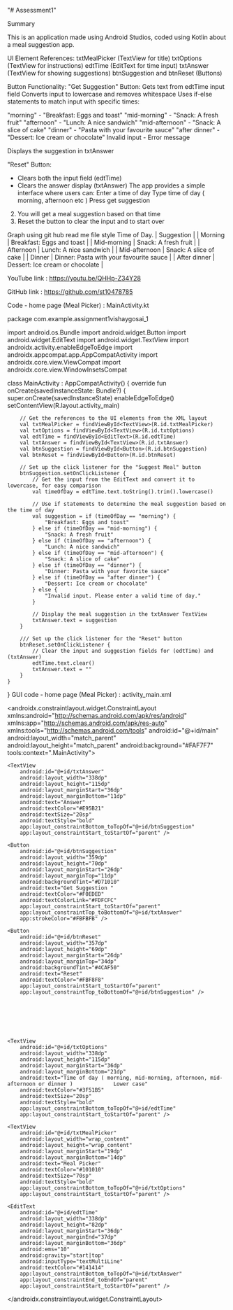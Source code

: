 "# Assessment1" 


Summary 

This is an application made using Android Studios, coded using Kotlin about a meal suggestion app.

 UI Element References:
  txtMealPicker (TextView for title)
txtOptions (TextView for instructions)
edtTime (EditText for time input)
txtAnswer (TextView for showing suggestions)
btnSuggestion and btnReset (Buttons)










Button Functionality:
"Get Suggestion" Button:
Gets text from edtTime input field
Converts input to lowercase and removes whitespace
Uses if-else statements to match input with specific times:

"morning" - "Breakfast: Eggs and toast"
"mid-morning" - "Snack: A fresh fruit"
 "afternoon" - "Lunch: A nice sandwich"
 "mid-afternoon" - "Snack: A slice of cake"
"dinner" - "Pasta with your favourite sauce"
 "after dinner" - "Dessert: Ice cream or chocolate"
Invalid input - Error message


Displays the suggestion in txtAnswer

"Reset" Button:
- Clears both the input field (edtTime)
- Clears the answer display (txtAnswer)
The app provides a simple interface where users can:
Enter a time of day
Type time of day ( morning, afternoon etc ) 
Press get suggestion
2. You will get a meal suggestion based on that time
3. Reset the button to clear the input and to start over

Graph using git hub read me file style 
Time of Day.      | Suggestion |
| Morning           | Breakfast: Eggs and toast |
| Mid-morning   | Snack: A fresh fruit |
| Afternoon        | Lunch: A nice sandwich |
| Mid-afternoon | Snack: A slice of cake |
| Dinner             | Dinner: Pasta with your favourite sauce |
| After dinner     | Dessert: Ice cream or chocolate |



YouTube link : https://youtu.be/QHHp-Z34Y28


GitHub link : https://github.com/st10478785





Code - home page (Meal Picker) : 
MainActivity.kt


package com.example.assignment1vishaygosai_1

import android.os.Bundle
import android.widget.Button
import android.widget.EditText
import android.widget.TextView
import androidx.activity.enableEdgeToEdge
import androidx.appcompat.app.AppCompatActivity
import androidx.core.view.ViewCompat
import androidx.core.view.WindowInsetsCompat

class MainActivity : AppCompatActivity() {
    override fun onCreate(savedInstanceState: Bundle?) {
        super.onCreate(savedInstanceState)
        enableEdgeToEdge()
        setContentView(R.layout.activity_main)

        // Get the references to the UI elements from the XML layout
        val txtMealPicker = findViewById<TextView>(R.id.txtMealPicker)
        val txtOptions = findViewById<TextView>(R.id.txtOptions)
        val edtTime = findViewById<EditText>(R.id.edtTime)
        val txtAnswer = findViewById<TextView>(R.id.txtAnswer)
        val btnSuggestion = findViewById<Button>(R.id.btnSuggestion)
        val btnReset = findViewById<Button>(R.id.btnReset)

        // Set up the click listener for the "Suggest Meal" button
        btnSuggestion.setOnClickListener {
            // Get the input from the EditText and convert it to lowercase, for easy comparison
            val timeOfDay = edtTime.text.toString().trim().lowercase()

            // Use if statements to determine the meal suggestion based on the time of day
            val suggestion = if (timeOfDay == "morning") {
                "Breakfast: Eggs and toast"
            } else if (timeOfDay == "mid-morning") {
                "Snack: A fresh fruit"
            } else if (timeOfDay == "afternoon") {
                "Lunch: A nice sandwich"
            } else if (timeOfDay == "mid-afternoon") {
                "Snack: A slice of cake"
            } else if (timeOfDay == "dinner") {
                "Dinner: Pasta with your favorite sauce"
            } else if (timeOfDay == "after dinner") {
                "Dessert: Ice cream or chocolate"
            } else {
                "Invalid input. Please enter a valid time of day."
            }

            // Display the meal suggestion in the txtAnswer TextView
            txtAnswer.text = suggestion
        }

        /// Set up the click listener for the "Reset" button
        btnReset.setOnClickListener {
            // Clear the input and suggestion fields for (edtTime) and (txtAnswer)
            edtTime.text.clear()
            txtAnswer.text = ""
        }
    }
}
GUI code - home page (Meal Picker) : 
activity_main.xml


<?xml version="1.0" encoding="utf-8"?>
<androidx.constraintlayout.widget.ConstraintLayout xmlns:android="http://schemas.android.com/apk/res/android"
    xmlns:app="http://schemas.android.com/apk/res-auto"
    xmlns:tools="http://schemas.android.com/tools"
    android:id="@+id/main"
    android:layout_width="match_parent"
    android:layout_height="match_parent"
    android:background="#FAF7F7"
    tools:context=".MainActivity">

    <TextView
        android:id="@+id/txtAnswer"
        android:layout_width="338dp"
        android:layout_height="115dp"
        android:layout_marginStart="36dp"
        android:layout_marginBottom="11dp"
        android:text="Answer"
        android:textColor="#E95B21"
        android:textSize="20sp"
        android:textStyle="bold"
        app:layout_constraintBottom_toTopOf="@+id/btnSuggestion"
        app:layout_constraintStart_toStartOf="parent" />

    <Button
        android:id="@+id/btnSuggestion"
        android:layout_width="359dp"
        android:layout_height="70dp"
        android:layout_marginStart="26dp"
        android:layout_marginTop="11dp"
        android:backgroundTint="#D71010"
        android:text="Get Suggestion "
        android:textColor="#F0EDED"
        android:textColorLink="#FDFCFC"
        app:layout_constraintStart_toStartOf="parent"
        app:layout_constraintTop_toBottomOf="@+id/txtAnswer"
        app:strokeColor="#FBFBFB" />

    <Button
        android:id="@+id/btnReset"
        android:layout_width="357dp"
        android:layout_height="69dp"
        android:layout_marginStart="26dp"
        android:layout_marginTop="34dp"
        android:backgroundTint="#4CAF50"
        android:text="Reset"
        android:textColor="#FBF8F8"
        app:layout_constraintStart_toStartOf="parent"
        app:layout_constraintTop_toBottomOf="@+id/btnSuggestion" />







    <TextView
        android:id="@+id/txtOptions"
        android:layout_width="338dp"
        android:layout_height="115dp"
        android:layout_marginStart="36dp"
        android:layout_marginBottom="21dp"
        android:text="Time of day ( morning, mid-morning, afternoon, mid-afternoon or dinner )             Lower case"
        android:textColor="#3F51B5"
        android:textSize="20sp"
        android:textStyle="bold"
        app:layout_constraintBottom_toTopOf="@+id/edtTime"
        app:layout_constraintStart_toStartOf="parent" />

    <TextView
        android:id="@+id/txtMealPicker"
        android:layout_width="wrap_content"
        android:layout_height="wrap_content"
        android:layout_marginStart="19dp"
        android:layout_marginBottom="14dp"
        android:text="Meal Picker"
        android:textColor="#101010"
        android:textSize="70sp"
        android:textStyle="bold"
        app:layout_constraintBottom_toTopOf="@+id/txtOptions"
        app:layout_constraintStart_toStartOf="parent" />

    <EditText
        android:id="@+id/edtTime"
        android:layout_width="338dp"
        android:layout_height="82dp"
        android:layout_marginStart="36dp"
        android:layout_marginEnd="37dp"
        android:layout_marginBottom="36dp"
        android:ems="10"
        android:gravity="start|top"
        android:inputType="textMultiLine"
        android:textColor="#141414"
        app:layout_constraintBottom_toTopOf="@+id/txtAnswer"
        app:layout_constraintEnd_toEndOf="parent"
        app:layout_constraintStart_toStartOf="parent" />

</androidx.constraintlayout.widget.ConstraintLayout>





